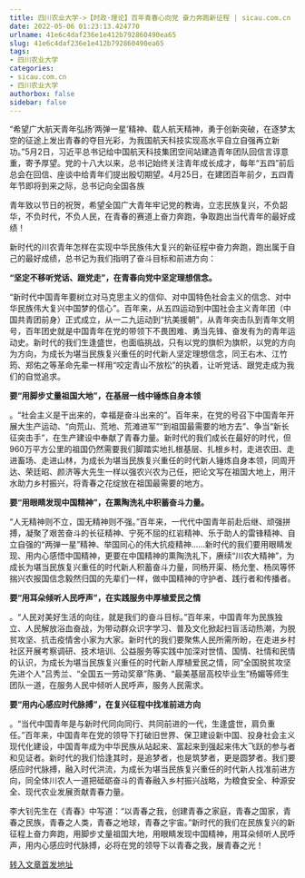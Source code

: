 ```yaml
---
title: 四川农业大学->【时政·理论】百年青春心向党 奋力奔跑新征程 | sicau.com.cn
date: 2022-05-06 01:23:13.424770
urlname: 41e6c4daf236e1e412b792860490ea65
slug: 41e6c4daf236e1e412b792860490ea65
tags: 
- 四川农业大学
categories:
- sicau.com.cn
- 四川农业大学
authorbox: false
sidebar: false
---
```

“希望广大航天青年弘扬‘两弹一星’精神、载人航天精神，勇于创新突破，在逐梦太空的征途上发出青春的夺目光彩，为我国航天科技实现高水平自立自强再立新功。”5月2日，习近平总书记给中国航天科技集团空间站建造青年团队回信言谆意重，寄予厚望。党的十八大以来，总书记始终关注青年成长成才，每年“五四”前后总会在回信、座谈中给青年们提出殷切期望。4月25日，在建团百年前夕，五四青年节即将到来之际，总书记向全国各族
<!--more-->
青年致以节日的祝贺，希望全国广大青年牢记党的教诲，立志民族复兴，不负韶华，不负时代，不负人民，在青春的赛道上奋力奔跑，争取跑出当代青年的最好成绩！

新时代的川农青年怎样在实现中华民族伟大复兴的新征程中奋力奔跑，跑出属于自己的最好成绩，总书记为我们指明了奋斗目标和前进方向：

**“坚定不移听党话、跟党走”，在青春向党中坚定理想信念。**

“新时代中国青年要树立对马克思主义的信仰、对中国特色社会主义的信念、对中华民族伟大复兴中国梦的信心”。百年来，从五四运动到中国社会主义青年团（中国共青团前身）正式成立，从一二九运动到“抗美援朝”，从青年突击队到青年文明号，百年团史就是中国青年在党的带领下不畏困难、勇当先锋、奋发有为的青年运动史。新时代的我们生逢盛世，也面临挑战，只有以党的旗帜为旗帜，以党的方向为方向，为成长为堪当民族复兴重任的时代新人坚定理想信念，同王右木、江竹筠、郑佑之等革命先辈一样用“咬定青山不放松”的执着，让听党话、跟党走成为我们的自觉追求。

**要“用脚步丈量祖国大地”，在基层一线中锤炼自身本领**

。“社会主义是干出来的，幸福是奋斗出来的”。百年来，在党的号召下中国青年开展大生产运动、“向荒山、荒地、荒滩进军”“到祖国最需要的地方去”、争当“新长征突击手”，在生产建设中奉献了青春力量。新时代的我们成长在最好的时代，但960万平方公里的祖国仍然需要我们脚踏实地扎根基层、扎根乡村，走进农田、走进畜场、走进山林，为成长为堪当民族复兴重任的时代新人锤炼自身本领，同周开达、荣廷昭、颜济等大先生一样以强农兴农为己任，把论文写在祖国大地上，用汗水助力乡村振兴，将青春之花绽放在祖国最需要的地方。

**要“用眼睛发现中国精神”，在熏陶洗礼中积蓄奋斗力量。**

“人无精神则不立，国无精神则不强。”百年来，一代代中国青年前赴后继、顽强拼搏，凝聚了艰苦奋斗的长征精神、宁死不屈的红岩精神、乐于助人的雷锋精神、自立自强的“两弹一星”精神、举国同心的伟大抗疫精神……新时代的我们要用眼睛发现、用内心感悟中国精神，更要在中国精神的熏陶洗礼下，赓续“川农大精神”，为成长为堪当民族复兴重任的时代新人积蓄奋斗力量，同杨开渠、杨允奎、杨凤等怀揣兴农报国信念毅然归国的先辈们一样，做中国精神的守护者、践行者和传播者。

**要“用耳朵倾听人民呼声”，在实践服务中厚植爱民之情**

。“人民对美好生活的向往，就是我们的奋斗目标。”百年来，中国青年为民族独立、人民解放浴血奋战，为带动群众识字学习、普及文化掀起扫盲活动热潮，为脱贫攻坚、抗击疫情舍小家为大家。新时代的我们要聚焦人民所需所盼，在走进乡村社区开展考察调研、技术培训、公益服务等实践中加深对世情、国情、社情和民情的认识，为成长为堪当民族复兴重任的时代新人厚植爱民之情，同“全国脱贫攻坚先进个人”吕秀兰、“全国五一劳动奖章”陈勇、“最美基层高校毕业生”杨媚等师生团队一道，在服务人民中倾听人民呼声，服务人民需求。

**要“用内心感应时代脉搏”，在复兴征程中找准前进方向**

。“当代中国青年是与新时代同向同行、共同前进的一代，生逢盛世，肩负重任。”百年来，中国青年在党的领导下打破旧世界、保卫建设新中国、投身社会主义现代化建设，中国青年成为中华民族从站起来、富起来到强起来伟大飞跃的参与者和见证者。新时代的我们恰逢其时，是追梦者，也是筑梦者，更是圆梦者。我们要感应时代脉搏，融入时代洪流，为成长为堪当民族复兴重任的时代新人找准前进方向，同全体川农人一道把砥砺奋斗的青春融入乡村振兴战略，为粮食安全、种源安全、现代农业发展贡献青春力量。

李大钊先生在《青春》中写道：“以青春之我，创建青春之家庭，青春之国家，青春之民族，青春之人类，青春之地球，青春之宇宙。”新时代的我们在民族复兴的新征程上奋力奔跑，用脚步丈量祖国大地，用眼睛发现中国精神，用耳朵倾听人民呼声，用内心感应时代脉搏，必将在党的领导下以青春之我，展青春之光！



[转入文章首发地址](https://news.sicau.edu.cn/info/1135/67617.htm)